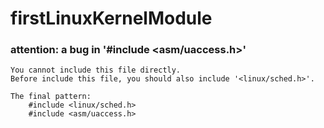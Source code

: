 # firstLinuxKernelModule

### attention: a bug in '#include <asm/uaccess.h>'
    You cannot include this file directly.
    Before include this file, you should also include '<linux/sched.h>'.

    The final pattern:
        #include <linux/sched.h>
        #include <asm/uaccess.h>